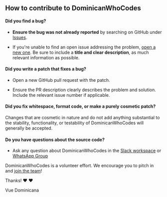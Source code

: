 ## How to contribute to DominicanWhoCodes

#### **Did you find a bug?**

* **Ensure the bug was not already reported** by searching on GitHub under [Issues](https://github.com/VueDominicana/DominicanWhoCodes/issues).

* If you're unable to find an open issue addressing the problem, [open a new one](https://github.com/VueDominicana/DominicanWhoCodes/issues/new). Be sure to include a **title and clear description**, as much relevant information as possible.

#### **Did you write a patch that fixes a bug?**

* Open a new GitHub pull request with the patch.

* Ensure the PR description clearly describes the problem and solution. Include the relevant issue number if applicable.

#### **Did you fix whitespace, format code, or make a purely cosmetic patch?**

Changes that are cosmetic in nature and do not add anything substantial to the stability, functionality, or testability of DominicanWhoCodes will generally be accepted.

#### **Do you have questions about the source code?**

* Ask any question about DominicanWhoCodes in the [Slack workspace](https://join.slack.com/t/dominicanwhocodes/shared_invite/enQtNzU0MjQ2OTY1MDk1LTcyMTUwODJkNTM2ZTQwYTQ0OWM4ODc4ZTBiOWU1N2Q0ZGY5NmJjZjExZjBjNTE0NGQ2ZjVjZTM2MDBjNmMzNDc) or [WhatsApp Group](https://chat.whatsapp.com/L5rFQpme22IHmmyOMI1MWA)

DominicanWhoCodes is a volunteer effort. We encourage you to pitch in and [join the team](https://github.com/VueDominicana/DominicanWhoCodes/graphs/contributors)!

Thanks! :heart: :heart:

Vue Dominicana

